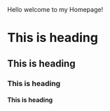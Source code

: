 
<!DOCTYPE html>
<html>

<body>
    Hello welcome to my Homepage!
    <h1>
        This is heading
    </h1>
    <h2>
        This is heading
    </h2>
    <h3>
        This is heading
    </h3>
    <h4>
        This is heading
    </h4>
</body>
</html>
